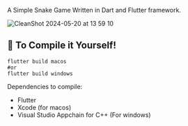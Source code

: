 A Simple Snake Game Written in Dart and Flutter framework.

![CleanShot 2024-05-20 at 13 59 10](https://github.com/ErenEksen/FlutterPremiereTXTtoTextConverter/assets/97560144/2cbe9da7-d18c-41d8-a802-8a26b3a9a1c3)

## 🔨 To Compile it Yourself!
```
flutter build macos
#or
flutter build windows
```
Dependencies to compile:
- Flutter
- Xcode (for macos)
- Visual Studio Appchain for C++ (For windows)

